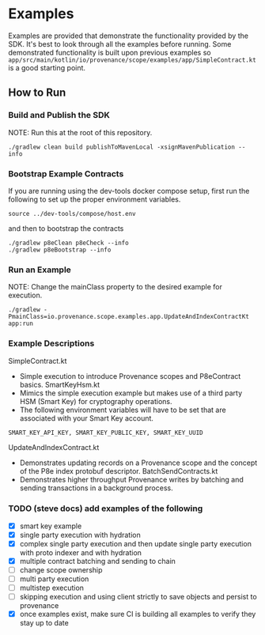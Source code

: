 # Examples

Examples are provided that demonstrate the functionality provided by the SDK. It's best
to look through all the examples before running. Some demonstrated functionality is built upon
previous examples so `app/src/main/kotlin/io/provenance/scope/examples/app/SimpleContract.kt` is
a good starting point.

## How to Run

### Build and Publish the SDK

NOTE: Run this at the root of this repository.

```
./gradlew clean build publishToMavenLocal -xsignMavenPublication --info
```

### Bootstrap Example Contracts

If you are running using the dev-tools docker compose setup, first run the following to set up the proper environment variables.
```
source ../dev-tools/compose/host.env
```
and then to bootstrap the contracts

```
./gradlew p8eClean p8eCheck --info
./gradlew p8eBootstrap --info
```

### Run an Example

NOTE: Change the mainClass property to the desired example for execution.

```
./gradlew -PmainClass=io.provenance.scope.examples.app.UpdateAndIndexContractKt app:run
```

### Example Descriptions

SimpleContract.kt
 - Simple execution to introduce Provenance scopes and P8eContract basics.
SmartKeyHsm.kt
 - Mimics the simple execution example but makes use of a third party HSM (Smart Key) for cryptography operations.
 - The following environment variables will have to be set that are associated with your Smart Key account.

 ```bash
 SMART_KEY_API_KEY, SMART_KEY_PUBLIC_KEY, SMART_KEY_UUID
 ```

UpdateAndIndexContract.kt
 - Demonstrates updating records on a Provenance scope and the concept of the P8e index protobuf descriptor.
BatchSendContracts.kt
 - Demonstrates higher throughput Provenance writes by batching and sending transactions in a background process.

### TODO (steve docs) add examples of the following
- [x] smart key example
- [x] single party execution with hydration
- [x] complex single party execution and then update single party execution with proto indexer and with hydration
- [x] multiple contract batching and sending to chain
- [ ] change scope ownership
- [ ] multi party execution
- [ ] multistep execution
- [ ] skipping execution and using client strictly to save objects and persist to provenance
- [x] once examples exist, make sure CI is building all examples to verify they stay up to date
